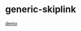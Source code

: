 # generic-skiplink

[demo](https://thepassle.github.io/generic-components/generic-skiplink/demo/index.html)